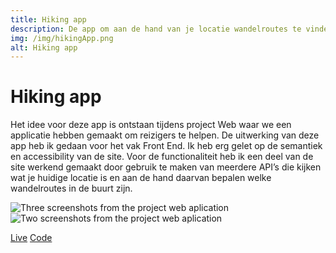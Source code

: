 ```yaml
---
title: Hiking app
description: De app om aan de hand van je locatie wandelroutes te vinden
img: /img/hikingApp.png
alt: Hiking app
---
```


# Hiking app

Het idee voor deze app is ontstaan tijdens project Web waar we een applicatie hebben gemaakt om reizigers te helpen. De uitwerking van deze app heb ik gedaan voor het vak Front End. Ik heb erg gelet op de semantiek en accessibility van de site. Voor de functionaliteit heb ik een deel van de site werkend gemaakt door gebruik te maken van meerdere API’s die kijken wat je huidige locatie is en aan de hand daarvan bepalen welke wandelroutes in de buurt zijn.

![Three screenshots from the project web aplication](/img/projweb/projwebscreens1.png)
![Two screenshots from the project web aplication](/img/projweb/projwebscreens2.png)

<a href="https://vuurvos1.github.io/projWeb/" class="button button--live">Live</a>
<a href="https://github.com/Vuurvos1/projWeb" class="button button--code">Code</a>
